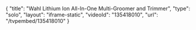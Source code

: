 {
    "title": "Wahl Lithium Ion All-In-One Multi-Groomer and Trimmer",
    "type": "solo",
    "layout": "iframe-static",
    "videoId": "135418010",
    "url": "\/tvpembed\/135418010"
}